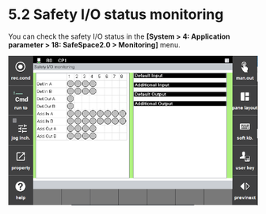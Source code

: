 ﻿# 5.2 Safety I/O status monitoring

You can check the safety I/O status in the **\[System > 4: Application parameter > 18: SafeSpace2.0 > Monitoring]** menu.

![Safety I/O](../_assets/mon_safetyio.PNG)



